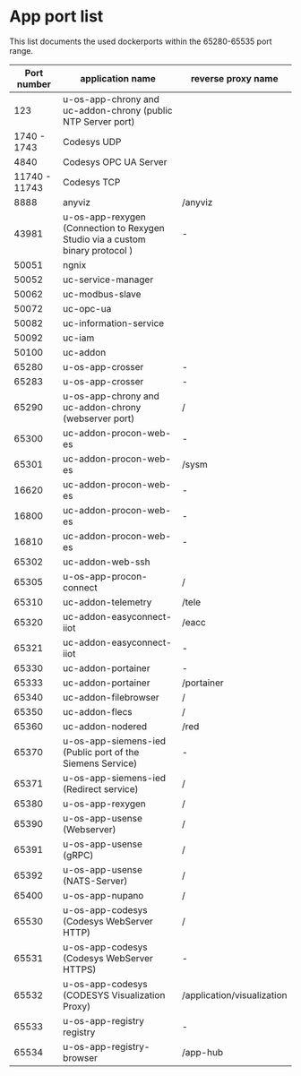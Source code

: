 # App port list

This list documents the used dockerports within the 65280-65535 port range.

| Port number   | application name                                             | reverse proxy name         |
| ------------- | ------------------------------------------------------------ | -------------------------- |
| 123           | u-os-app-chrony and uc-addon-chrony (public NTP Server port) |                            |
| 1740 - 1743   | Codesys UDP                                                  |                            |
| 4840          | Codesys OPC UA Server                                        |                            |
| 11740 - 11743 | Codesys TCP                                                  |                            |
| 8888          | anyviz                                                       | /anyviz                    |
| 43981         | u-os-app-rexygen (Connection to Rexygen Studio via a custom binary protocol ) | -                          |
| 50051         | ngnix                                                        |                            |
| 50052         | uc-service-manager                                           |                            |
| 50062         | uc-modbus-slave                                              |                            |
| 50072         | uc-opc-ua                                                    |                            |
| 50082         | uc-information-service                                       |                            |
| 50092         | uc-iam                                                       |                            |
| 50100         | uc-addon                                                     |                            |
| 65280         | u-os-app-crosser                                             | -                          |
| 65283         | u-os-app-crosser                                             | -                          |
| 65290         | u-os-app-chrony and uc-addon-chrony (webserver port)         | /                          |
| 65300         | uc-addon-procon-web-es                                       | -                          |
| 65301         | uc-addon-procon-web-es                                       | /sysm                      |
| 16620         | uc-addon-procon-web-es                                       | -                          |
| 16800         | uc-addon-procon-web-es                                       | -                          |
| 16810         | uc-addon-procon-web-es                                       | -                          |
| 65302         | uc-addon-web-ssh                                             |                            |
| 65305         | u-os-app-procon-connect                                      | /                          |
| 65310         | uc-addon-telemetry                                           | /tele                      |
| 65320         | uc-addon-easyconnect-iiot                                    | /eacc                      |
| 65321         | uc-addon-easyconnect-iiot                                    | -                          |
| 65330         | uc-addon-portainer                                           | -                          |
| 65333         | uc-addon-portainer                                           | /portainer                 |
| 65340         | uc-addon-filebrowser                                         | /                          |
| 65350         | uc-addon-flecs                                               | /                          |
| 65360         | uc-addon-nodered                                             | /red                       |
| 65370         | u-os-app-siemens-ied (Public port of the Siemens Service)    | -                          |
| 65371         | u-os-app-siemens-ied (Redirect service)                      | /                          |
| 65380         | u-os-app-rexygen                                             | /                          |
| 65390         | u-os-app-usense (Webserver)                                  | /                          |
| 65391         | u-os-app-usense (gRPC)                                       | /                          |
| 65392         | u-os-app-usense (NATS-Server)                                | /                          |
| 65400         | u-os-app-nupano                                              | /                          |
| 65530         | u-os-app-codesys (Codesys WebServer HTTP)                    | /                          |
| 65531         | u-os-app-codesys (Codesys WebServer HTTPS)                   | -                          |
| 65532         | u-os-app-codesys (CODESYS Visualization Proxy)               | /application/visualization |
| 65533         | u-os-app-registry registry                                   | -                          |
| 65534         | u-os-app-registry-browser                                    | /app-hub                   |
